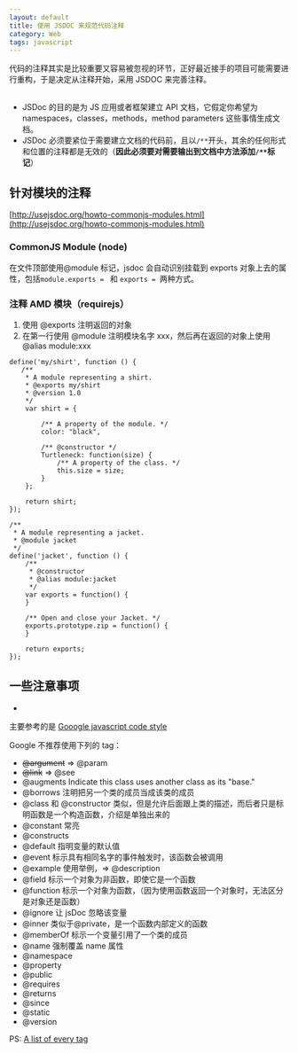 ```yaml
---
layout: default
title: 使用 JSDOC 来规范代码注释
category: Web
tags: javascript
---
```

代码的注释其实是比较重要又容易被忽视的环节，正好最近接手的项目可能需要进行重构，于是决定从注释开始，采用 JSDOC 来完善注释。

## 
+ JSDoc 的目的是为 JS 应用或者框架建立 API 文档，它假定你希望为 namespaces，classes，methods，method parameters 这些事情生成文档。
+ JSDoc 必须要紧位于需要建立文档的代码前，且以`/**`开头，其余的任何形式和位置的注释都是无效的（**因此必须要对需要输出到文档中方法添加`/**`标记**）

## 针对模块的注释
[http://usejsdoc.org/howto-commonjs-modules.html](http://usejsdoc.org/howto-commonjs-modules.html)
### CommonJS Module (node)
在文件顶部使用@module 标记，jsdoc 会自动识别挂载到 exports 对象上去的属性，包括`module.exports = ` 和 `exports = `两种方式。

### 注释 AMD 模块（requirejs）
1. 使用 @exports 注明返回的对象
2. 在第一行使用 @module 注明模块名字 xxx，然后再在返回的对象上使用 @alias module:xxx


```
define('my/shirt', function () {
   /**
    * A module representing a shirt.
    * @exports my/shirt
    * @version 1.0
    */
    var shirt = {

        /** A property of the module. */
        color: "black",

        /** @constructor */
        Turtleneck: function(size) {
            /** A property of the class. */
            this.size = size;
        }
    };

    return shirt;
});

/**
 * A module representing a jacket.
 * @module jacket
 */
define('jacket', function () {
    /**
     * @constructor
     * @alias module:jacket
     */
    var exports = function() {
    }

    /** Open and close your Jacket. */
    exports.prototype.zip = function() {
    }

    return exports;
});
```

## 一些注意事项
+ 


主要参考的是 [Gooogle javascript code style](http://google-styleguide.googlecode.com/svn/trunk/javascriptguide.xml?showone=Comments#Comments)

Google 不推荐使用下列的 tag：

+ <del>@argument</del> => @param
+ <del>@link</del> => @see
+ @augments Indicate this class uses another class as its "base."
+ @borrows 注明把另一个类的成员当成该类的成员
+ @class 和 @constructor 类似，但是允许后面跟上类的描述，而后者只是标明函数是一个构造函数，介绍是单独出来的
+ @constant 常亮
+ @constructs 
+ @default 指明变量的默认值
+ @event 标示具有相同名字的事件触发时，该函数会被调用
+ @example 使用举例，=> @description
+ @field 标示一个对象为非函数，即使它是一个函数
+ @function 标示一个对象为函数，（因为使用函数返回一个对象时，无法区分是对象还是函数）
+ @ignore 让 jsDoc 忽略该变量
+ @inner 类似于@private，是一个函数内部定义的函数
+ @memberOf  标示一个变量引用了一个类的成员
+ @name 强制覆盖 name 属性
+ @namespace 
+ @property
+ @public
+ @requires
+ @returns
+ @since
+ @static
+ @version

PS: [A list of every tag](https://code.google.com/p/jsdoc-toolkit/wiki/TagReference)
